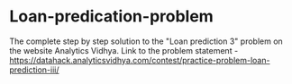 # Loan-predication-problem
The complete step by step solution to the "Loan prediction 3" problem on the website Analytics Vidhya. 
Link to the problem statement - https://datahack.analyticsvidhya.com/contest/practice-problem-loan-prediction-iii/

